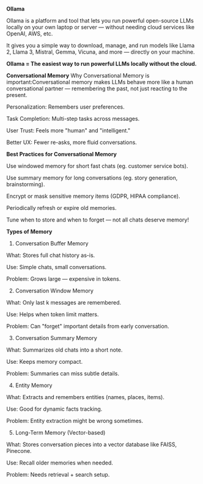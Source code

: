 **Ollama**

Ollama is a platform and tool that lets you run powerful open-source LLMs locally on your own laptop or server — without needing cloud services like OpenAI, AWS, etc.

It gives you a simple way to download, manage, and run models like Llama 2, Llama 3, Mistral, Gemma, Vicuna, and more — directly on your machine.

**Ollama = The easiest way to run powerful LLMs locally without the cloud.**

**Conversational Memory**
Why Conversational Memory is important:Conversational memory makes LLMs behave more like a human conversational partner — remembering the past, not just reacting to the present.

Personalization: Remembers user preferences.

Task Completion: Multi-step tasks across messages.

User Trust: Feels more "human" and "intelligent."

Better UX: Fewer re-asks, more fluid conversations.

**Best Practices for Conversational Memory**

Use windowed memory for short fast chats (eg. customer service bots).

Use summary memory for long conversations (eg. story generation, brainstorming).

Encrypt or mask sensitive memory items (GDPR, HIPAA compliance).

Periodically refresh or expire old memories.

Tune when to store and when to forget — not all chats deserve memory!

**Types of Memory**

1. Conversation Buffer Memory

What: Stores full chat history as-is.

Use: Simple chats, small conversations.

Problem: Grows large — expensive in tokens.

2. Conversation Window Memory

What: Only last k messages are remembered.

Use: Helps when token limit matters.

Problem: Can "forget" important details from early conversation.

3. Conversation Summary Memory

What: Summarizes old chats into a short note.

Use: Keeps memory compact.

Problem: Summaries can miss subtle details.

4. Entity Memory

What: Extracts and remembers entities (names, places, items).

Use: Good for dynamic facts tracking.

Problem: Entity extraction might be wrong sometimes.

5. Long-Term Memory (Vector-based)

What: Stores conversation pieces into a vector database like FAISS, Pinecone.

Use: Recall older memories when needed.

Problem: Needs retrieval + search setup.
